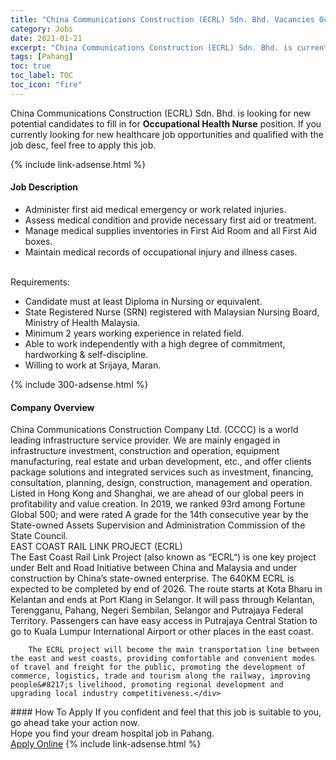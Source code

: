 ```yaml
---
title: "China Communications Construction (ECRL) Sdn. Bhd. Vacancies Occupational Health Nurse" 
category: Jobs 
date: 2021-01-21 
excerpt: "China Communications Construction (ECRL) Sdn. Bhd. is currently looking for suitable person to fill in the Occupational Health Nurse which positioned at Pahang" 
tags: [Pahang] 
toc: true 
toc_label: TOC 
toc_icon: "fire" 
--- 
```


<p>China Communications Construction (ECRL) Sdn. Bhd. is looking for new potential candidates to fill in for <b>Occupational Health Nurse</b> position. If you currently looking for new healthcare job opportunities and qualified with the job desc, feel free to apply this job.
</p>{% include link-adsense.html %} 
<div><div><h4>Job Description</h4></div><div><div><span><div><ul><li>Administer first aid medical emergency or work related injuries.</li><li>Assess medical condition and provide necessary first aid or treatment.</li><li>Manage medical supplies inventories in First Aid Room and all First Aid boxes.</li><li>Maintain medical records of occupational injury and illness cases.</li></ul><div><br>Requirements:</div><ul><li>Candidate must at least Diploma in Nursing or equivalent.</li><li>State Registered Nurse (SRN) registered with Malaysian Nursing Board, Ministry of Health Malaysia.</li><li>Minimum 2 years working experience in related field.</li><li>Able to work independently with a high degree of commitment, hardworking &amp; self-discipline.</li><li>Willing to work at Srijaya, Maran.</li></ul></div></span></div></div></div> 
{% include 300-adsense.html %} 
<div><div><h4>Company Overview</h4></div><div><div><span><div><div>
<div>
		China Communications Construction Company Ltd. (CCCC) is a world leading infrastructure service provider. We are mainly engaged in infrastructure investment, construction and operation, equipment manufacturing, real estate and urban development, etc., and offer clients package solutions and integrated services such as investment, financing, consultation, planning, design, construction, management and operation.</div>
<div>
		Listed in Hong Kong and Shanghai, we are ahead of our global peers in profitability and value creation. In 2019, we ranked 93rd among Fortune Global 500; and were rated A grade for the 14th consecutive year by the State-owned Assets Supervision and Administration Commission of the State Council.</div>
<div>
		EAST COAST RAIL LINK PROJECT (ECRL)
		<div>
			The East Coast Rail Link Project (also known as &#8220;ECRL&#8220;) is one key project under Belt and Road Initiative between China and Malaysia and under construction by China&#8217;s state-owned enterprise. The 640KM ECRL is expected to be completed by end of 2026. The route starts at Kota Bharu in Kelantan and ends at Port Klang in Selangor. It will pass through Kelantan, Terengganu, Pahang, Negeri Sembilan, Selangor and Putrajaya Federal Territory. Passengers can have easy access in Putrajaya Central Station to go to Kuala Lumpur International Airport or other places in the east coast.</div>
		
		The ECRL project will become the main transportation line between the east and west coasts, providing comfortable and convenient modes of travel and freight for the public, promoting the development of commerce, logistics, trade and tourism along the railway, improving people&#8217;s livelihood, promoting regional development and upgrading local industry competitiveness.</div>
</div></div></span></div></div></div> 
#### How To Apply 
If you confident and feel that this job is suitable to you, go ahead take your action now. <br/> 
Hope you find your dream hospital job in Pahang. <br/> 
<a href="https://www.jobstreet.com.my/en/job/occupational-health-nurse-4467084?jobId=jobstreet-my-job-4467084&sectionRank=17&token=0~5cbf2b19-ccd1-48a8-839c-ddb740c173e4&fr=SRP%20View%20In%20New%20Ta" class="btn btn--warning" target="_blank" rel="nofollow noopenner">Apply Online</a> 
{% include link-adsense.html %} 